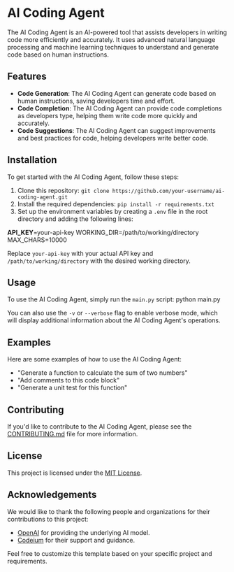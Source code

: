 # AI Coding Agent

The AI Coding Agent is an AI-powered tool that assists developers in writing code more efficiently and accurately. It uses advanced natural language processing and machine learning techniques to understand and generate code based on human instructions.

## Features

- **Code Generation**: The AI Coding Agent can generate code based on human instructions, saving developers time and effort.
- **Code Completion**: The AI Coding Agent can provide code completions as developers type, helping them write code more quickly and accurately.
- **Code Suggestions**: The AI Coding Agent can suggest improvements and best practices for code, helping developers write better code.

## Installation

To get started with the AI Coding Agent, follow these steps:

1. Clone this repository: `git clone https://github.com/your-username/ai-coding-agent.git`
2. Install the required dependencies: `pip install -r requirements.txt`
3. Set up the environment variables by creating a `.env` file in the root directory and adding the following lines:


**API_KEY**=your-api-key WORKING_DIR=/path/to/working/directory MAX_CHARS=10000

Replace `your-api-key` with your actual API key and `/path/to/working/directory` with the desired working directory.

## Usage

To use the AI Coding Agent, simply run the `main.py` script: python main.py


You can also use the `-v` or `--verbose` flag to enable verbose mode, which will display additional information about the AI Coding Agent's operations.

## Examples

Here are some examples of how to use the AI Coding Agent:

- "Generate a function to calculate the sum of two numbers"
- "Add comments to this code block"
- "Generate a unit test for this function"

## Contributing

If you'd like to contribute to the AI Coding Agent, please see the [CONTRIBUTING.md](CONTRIBUTING.md) file for more information.

## License

This project is licensed under the [MIT License](LICENSE).

## Acknowledgements

We would like to thank the following people and organizations for their contributions to this project:

- [OpenAI](https://openai.com/) for providing the underlying AI model.
- [Codeium](https://www.codeium.ai/) for their support and guidance.

Feel free to customize this template based on your specific project and requirements.
